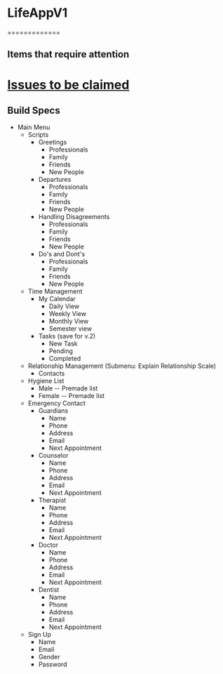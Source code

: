 # LifeAppV1
=============
## Items that require attention
  [Issues to be claimed](https://github.com/LifeApp/LifeAppV1/issues?q=is%3Aopen+is%3Aissue+label%3A%22help+wanted%22+no%3Aassignee)
=============
## Build Specs
* Main Menu
  * Scripts
    * Greetings
      * Professionals
      * Family
      * Friends
      * New People
    * Departures
      * Professionals
      * Family
      * Friends
      * New People     
    * Handling Disagreements
      * Professionals
      * Family
      * Friends
      * New People
    * Do's and Dont's
      * Professionals
      * Family
      * Friends
      * New People  
  * Time Management
    * My Calendar
      * Daily View
      * Weekly View
      * Monthly View
      * Semester view
    * Tasks (save for v.2)
      * New Task
      * Pending
      * Completed
  * Relationship Management (Submenu: Explain Relationship Scale)
    * Contacts
  * Hygiene List
    * Male -- Premade list
    * Female -- Premade list
  * Emergency Contact
    * Guardians
      * Name
      * Phone
      * Address
      * Email
      * Next Appointment
    * Counselor
      * Name
      * Phone
      * Address
      * Email
      * Next Appointment
    * Therapist
      * Name
      * Phone
      * Address
      * Email
      * Next Appointment
    * Doctor
      * Name
      * Phone
      * Address
      * Email
      * Next Appointment
    * Dentist
      * Name
      * Phone
      * Address
      * Email
      * Next Appointment
  * Sign Up
      * Name
      * Email
      * Gender
      * Password

